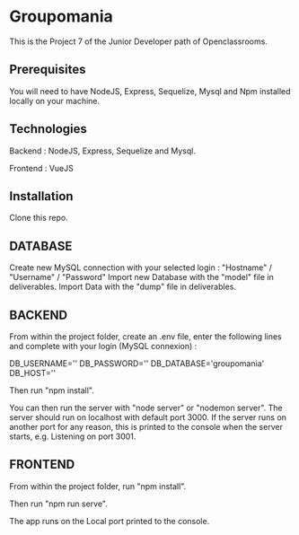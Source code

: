 # Groupomania

This is the Project 7 of the Junior Developer path of Openclassrooms.

## Prerequisites

You will need to have NodeJS, Express, Sequelize, Mysql and Npm installed locally on your machine.

## Technologies

Backend : NodeJS, Express, Sequelize and Mysql.

Frontend : VueJS

## Installation

Clone this repo. 

## DATABASE

Create new MySQL connection with your selected login : "Hostname" / "Username" / "Password"
Import new Database with the "model" file in deliverables.
Import Data with the "dump" file in deliverables.

## BACKEND

From within the project folder, create an .env file, enter the following lines and complete with your login (MySQL connexion) :

DB_USERNAME=''
DB_PASSWORD=''
DB_DATABASE='groupomania'
DB_HOST=''

Then run "npm install". 

You can then run the server with "node server" or "nodemon server". The server should run on localhost with default port 3000. If the server runs on another port for any reason, this is printed to the console when the server starts, e.g. Listening on port 3001.

## FRONTEND

From within the project folder, run "npm install".

Then run "npm run serve".

The app runs on the Local port printed to the console.



